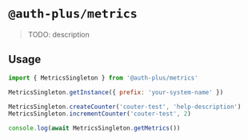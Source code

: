 # `@auth-plus/metrics`

> TODO: description

## Usage

```js
import { MetricsSingleton } from '@auth-plus/metrics'

MetricsSingleton.getInstance({ prefix: 'your-system-name' })

MetricsSingleton.createCounter('couter-test', 'help-description')
MetricsSingleton.incrementCounter('couter-test', 2)

console.log(await MetricsSingleton.getMetrics())
```
